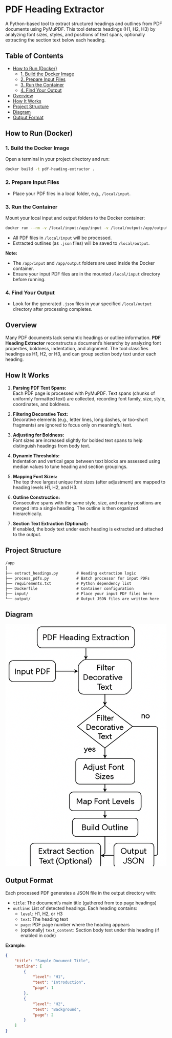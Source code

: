 # PDF Heading Extractor

A Python-based tool to extract structured headings and outlines from PDF documents using PyMuPDF. This tool detects headings (H1, H2, H3) by analyzing font sizes, styles, and positions of text spans, optionally extracting the section text below each heading.

## Table of Contents
- [How to Run (Docker)](#how-to-run-docker)
    - [1. Build the Docker Image](#1-build-the-docker-image)
    - [2. Prepare Input Files](#2-prepare-input-files)
    - [3. Run the Container](#3-run-the-container)
    - [4. Find Your Output](#4-find-your-output)
- [Overview](#overview)
- [How It Works](#how-it-works)
- [Project Structure](#project-structure)
- [Diagram](#diagram)
- [Output Format](#output-format)

## How to Run (Docker)

### 1. Build the Docker Image

Open a terminal in your project directory and run:

```bash
docker build -t pdf-heading-extractor .
```

### 2. Prepare Input Files

- Place your PDF files in a local folder, e.g., `/local/input`.

### 3. Run the Container

Mount your local input and output folders to the Docker container:

```bash
docker run --rm -v /local/input:/app/input -v /local/output:/app/output pdf-heading-extractor
```

- All PDF files in `/local/input` will be processed.
- Extracted outlines (as `.json` files) will be saved to `/local/output`.

**Note:**  
- The `/app/input` and `/app/output` folders are used inside the Docker container.
- Ensure your input PDF files are in the mounted `/local/input` directory before running.

### 4. Find Your Output

- Look for the generated `.json` files in your specified `/local/output` directory after processing completes.

## Overview

Many PDF documents lack semantic headings or outline information. **PDF Heading Extractor** reconstructs a document’s hierarchy by analyzing font properties, boldness, indentation, and alignment. The tool classifies headings as H1, H2, or H3, and can group section body text under each heading.

## How It Works

1. **Parsing PDF Text Spans:**  
   Each PDF page is processed with PyMuPDF. Text spans (chunks of uniformly formatted text) are collected, recording font family, size, style, coordinates, and boldness.

2. **Filtering Decorative Text:**  
   Decorative elements (e.g., letter lines, long dashes, or too-short fragments) are ignored to focus only on meaningful text.

3. **Adjusting for Boldness:**  
   Font sizes are increased slightly for bolded text spans to help distinguish headings from body text.

4. **Dynamic Thresholds:**  
   Indentation and vertical gaps between text blocks are assessed using median values to tune heading and section groupings.

5. **Mapping Font Sizes:**  
   The top three largest unique font sizes (after adjustment) are mapped to heading levels H1, H2, and H3.

6. **Outline Construction:**  
   Consecutive spans with the same style, size, and nearby positions are merged into a single heading. The outline is then organized hierarchically.

7. **Section Text Extraction (Optional):**  
   If enabled, the body text under each heading is extracted and attached to the output.

## Project Structure

```
/app
│
├── extract_headings.py        # Heading extraction logic
├── process_pdfs.py            # Batch processor for input PDFs
├── requirements.txt           # Python dependency list
├── Dockerfile                 # Container configuration
├── input/                     # Place your input PDF files here
└── output/                    # Output JSON files are written here
```

## Diagram

![PDF Extraction Flowchart](img.png)


## Output Format

Each processed PDF generates a JSON file in the output directory with:

- `title`: The document’s main title (gathered from top page headings)
- `outline`: List of detected headings. Each heading contains:
    - `level`: H1, H2, or H3
    - `text`: The heading text
    - `page`: PDF page number where the heading appears
    - (optionally) `text_content`: Section body text under this heading (if enabled in code)

**Example:**

```json
{
    "title": "Sample Document Title",
    "outline": [
        {
            "level": "H1",
            "text": "Introduction",
            "page": 1
        },
        {
            "level": "H2",
            "text": "Background",
            "page": 2
        }
    ]
}
```